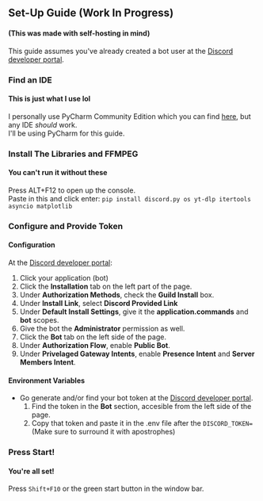 ## Set-Up Guide (Work In Progress)
#### (This was made with self-hosting in mind)
This guide assumes you've already created a bot user at the [Discord developer portal](https://discord.com/developers/applications).

### Find an IDE
#### This is just what I use lol
I personally use PyCharm Community Edition which you can find [here](https://www.jetbrains.com/pycharm/download), but any IDE *should* work.  
I'll be using PyCharm for this guide.

### Install The Libraries and FFMPEG
#### You can't run it without these
Press ALT+F12 to open up the console.  
Paste in this and click enter:
``pip install discord.py os yt-dlp itertools asyncio matplotlib``

### Configure and Provide Token
#### Configuration
At the [Discord developer portal](https://discord.com/developers/applications):  
1. Click your application (bot)  
2. Click the **Installation** tab on the left part of the page.  
3. Under **Authorization Methods**, check the **Guild Install** box.  
4. Under **Install Link**, select **Discord Provided Link**  
5. Under **Default Install Settings**, give it the **application.commands** and **bot** scopes.  
6. Give the bot the **Administrator** permission as well.  
7. Click the **Bot** tab on the left side of the page.  
8. Under **Authorization Flow**, enable **Public Bot**.  
9. Under **Privelaged Gateway Intents**, enable **Presence Intent** and **Server Members Intent**.
  
#### Environment Variables
* Go generate and/or find your bot token at the [Discord developer portal](https://discord.com/developers/applications).  
  1. Find the token in the **Bot** section, accesible from the left side of the page.  
  2. Copy that token and paste it in the .env file after the ``DISCORD_TOKEN=`` (Make sure to surround it with apostrophes)  

### Press Start!  
#### You're all set!  
Press ``Shift+F10`` or the green start button in the window bar.
